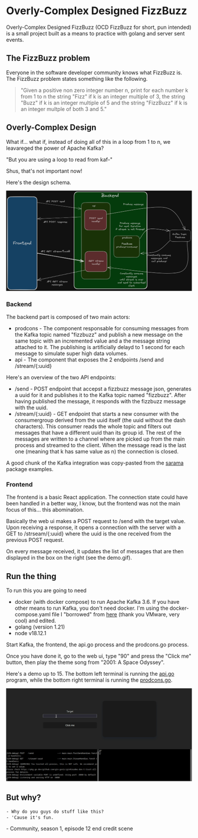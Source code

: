 # Overly-Complex Designed FizzBuzz

Overly-Complex Designed FizzBuzz (OCD FizzBuzz for short, pun intended) is a small project built as a means to practice with golang and server sent events.

## The FizzBuzz problem

Everyone in the software developer community knows what FizzBuzz is. The FizzBuzz problem states something like the following.

> "Given a positive non zero integer number n, print for each number k from 1 to n the string "Fizz" if k is an integer multiple of 3, the string "Buzz" if k is an integer multiple of 5 and the string "FizzBuzz" if k is an integer multple of both 3 and 5."

## Overly-Complex Design

What if... what if, instead of doing all of this in a loop from 1 to n, we leavareged the power of Apache Kafka?

"But you are using a loop to read from kaf-"

Shus, that's not important now!

Here's the design schema.

![The overly complex design](schema.png)

### Backend

The backend part is composed of two main actors:

- prodcons - The component responsable for consuming messages from the Kafka topic named "fizzbuzz" and publish a new message on the same topic with an incremented value and a the message string attached to it. The publishing is artificially delayd to 1 second for each message to simulate super high data volumes.
- api - The component that exposes the 2 endpoints /send and /stream/{:uuid}

Here's an overview of the two API endpoints:

- /send - POST endpoint that accepst a fizzbuzz message json, generates a uuid for it and publishes it to the Kafka topic named "fizzbuzz". After having published the message, it responds with the fizzbuzz message with the uuid.
- /stream/{:uuid} - GET endpoint that starts a new consumer with the consumergroup derived from the uuid itself (the uuid without the dash characters). This consumer reads the whole topic and filters out messages that have a different uuid than its group id. The rest of the messages are written to a channel where are picked up from the main process and streamed to the client. When the message read is the last one (meaning that k has same value as n) the connection is closed.

A good chunk of the Kafka integration was copy-pasted from the [sarama](https://github.com/IBM/sarama) package examples.

### Frontend

The frontend is a basic React application. The connection state could have been handled in a better way, I know, but the frontend was not the main focus of this... this abomination.

Basically the web ui makes a POST request to /send with the target value. Upon receiving a response, it opens a connection with the server with a GET to /strseam/{:uuid} where the uuid is the one received from the previous POST request.

On every message received, it updates the list of messages that are then displayed in the box on the right (see the demo.gif).

## Run the thing

To run this you are going to need

- docker (with docker compose) to run Apache Kafka 3.6. If you have other means to run Kafka, you don't need docker. I'm using the docker-compose.yaml file I "borrowed" from [here](https://raw.githubusercontent.com/bitnami/containers/main/bitnami/kafka/docker-compose.yml) (thank you VMware, very cool) and edited.
- golang (version 1.21)
- node v18.12.1

Start Kafka, the frontend, the api.go process and the prodcons.go process.

Once you have done it, go to the web ui, type "90" and press the "Click me" button, then play the theme song from "2001: A Space Odyssey".

Here's a demo up to 15. The bottom left terminal is running the [api.go](backend/cmd/api/api.go) program, while the bottom right terminal is running the [prodcons.go](backend/cmd/prodcons/prodcons.go).

![Demo](demo.gif)

## But why?

    - Why do you guys do stuff like this?
    - 'Cause it's fun.

\- Community, season 1, episode 12 end credit scene